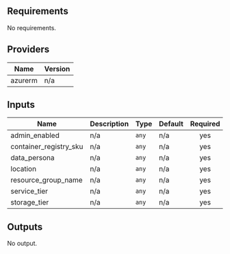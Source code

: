## Requirements

No requirements.

## Providers

| Name | Version |
|------|---------|
| azurerm | n/a |

## Inputs

| Name | Description | Type | Default | Required |
|------|-------------|------|---------|:--------:|
| admin\_enabled | n/a | `any` | n/a | yes |
| container\_registry\_sku | n/a | `any` | n/a | yes |
| data\_persona | n/a | `any` | n/a | yes |
| location | n/a | `any` | n/a | yes |
| resource\_group\_name | n/a | `any` | n/a | yes |
| service\_tier | n/a | `any` | n/a | yes |
| storage\_tier | n/a | `any` | n/a | yes |

## Outputs

No output.

